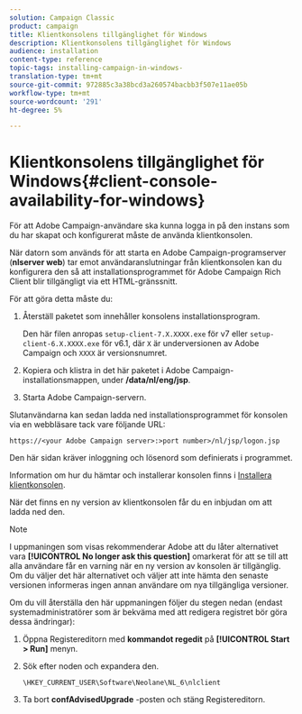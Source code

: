 ```yaml
---
solution: Campaign Classic
product: campaign
title: Klientkonsolens tillgänglighet för Windows
description: Klientkonsolens tillgänglighet för Windows
audience: installation
content-type: reference
topic-tags: installing-campaign-in-windows-
translation-type: tm+mt
source-git-commit: 972885c3a38bcd3a260574bacbb3f507e11ae05b
workflow-type: tm+mt
source-wordcount: '291'
ht-degree: 5%

---
```



# Klientkonsolens tillgänglighet för Windows{#client-console-availability-for-windows}

För att Adobe Campaign-användare ska kunna logga in på den instans som du har skapat och konfigurerat måste de använda klientkonsolen.

När datorn som används för att starta en Adobe Campaign-programserver (**nlserver web**) tar emot användaranslutningar från klientkonsolen kan du konfigurera den så att installationsprogrammet för Adobe Campaign Rich Client blir tillgängligt via ett HTML-gränssnitt.

För att göra detta måste du:

1. Återställ paketet som innehåller konsolens installationsprogram.

   Den här filen anropas `setup-client-7.X.XXXX.exe` för v7 eller `setup-client-6.X.XXXX.exe` för v6.1, där `X` är underversionen av Adobe Campaign och `XXXX` är versionsnumret.

1. Kopiera och klistra in det här paketet i Adobe Campaign-installationsmappen, under **/data/nl/eng/jsp**.
1. Starta Adobe Campaign-servern.

Slutanvändarna kan sedan ladda ned installationsprogrammet för konsolen via en webbläsare tack vare följande URL:

```
https://<your Adobe Campaign server>:>port number>/nl/jsp/logon.jsp
```

Den här sidan kräver inloggning och lösenord som definierats i programmet.

Information om hur du hämtar och installerar konsolen finns i [Installera klientkonsolen](../../installation/using/installing-the-client-console.md).

När det finns en ny version av klientkonsolen får du en inbjudan om att ladda ned den.

>[!NOTE]
>
>I uppmaningen som visas rekommenderar Adobe att du låter alternativet vara **[!UICONTROL No longer ask this question]** omarkerat för att se till att alla användare får en varning när en ny version av konsolen är tillgänglig.\
>Om du väljer det här alternativet och väljer att inte hämta den senaste versionen informeras ingen annan användare om nya tillgängliga versioner.

Om du vill återställa den här uppmaningen följer du stegen nedan (endast systemadministratörer som är bekväma med att redigera registret bör göra dessa ändringar):

1. Öppna Registereditorn med **kommandot regedit** på **[!UICONTROL Start > Run]** menyn.
1. Sök efter noden och expandera den.

   ```
   \HKEY_CURRENT_USER\Software\Neolane\NL_6\nlclient
   ```

1. Ta bort **confAdvisedUpgrade** -posten och stäng Registereditorn.

